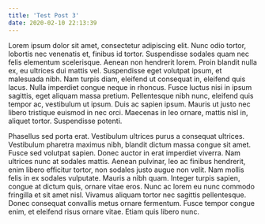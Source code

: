 ```yaml
---
title: 'Test Post 3'
date: 2020-02-10 22:13:39
---
```


Lorem ipsum dolor sit amet, consectetur adipiscing elit. Nunc odio tortor, lobortis nec venenatis et, finibus id tortor. Suspendisse sodales quam nec felis elementum scelerisque. Aenean non hendrerit lorem. Proin blandit nulla ex, eu ultrices dui mattis vel. Suspendisse eget volutpat ipsum, et malesuada nibh. Nam turpis diam, eleifend ut consequat in, eleifend quis lacus. Nulla imperdiet congue neque in rhoncus. Fusce luctus nisi in ipsum sagittis, eget aliquam massa pretium. Pellentesque nibh nunc, eleifend quis tempor ac, vestibulum ut ipsum. Duis ac sapien ipsum. Mauris ut justo nec libero tristique euismod in nec orci. Maecenas in leo ornare, mattis nisl in, aliquet tortor. Suspendisse potenti.

Phasellus sed porta erat. Vestibulum ultrices purus a consequat ultrices. Vestibulum pharetra maximus nibh, blandit dictum massa congue sit amet. Fusce sed volutpat sapien. Donec auctor in erat imperdiet viverra. Nam ultrices nunc at sodales mattis. Aenean pulvinar, leo ac finibus hendrerit, enim libero efficitur tortor, non sodales justo augue non velit. Nam mollis felis in ex sodales vulputate. Mauris a nibh quam. Integer turpis sapien, congue at dictum quis, ornare vitae eros. Nunc ac lorem eu nunc commodo fringilla et sit amet nisl. Vivamus aliquam tortor nec sagittis pellentesque. Donec consequat convallis metus ornare fermentum. Fusce tempor congue enim, et eleifend risus ornare vitae. Etiam quis libero nunc.
